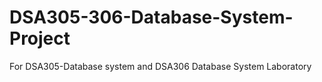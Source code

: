 # DSA305-306-Database-System-Project
For DSA305-Database system and DSA306 Database System Laboratory 

